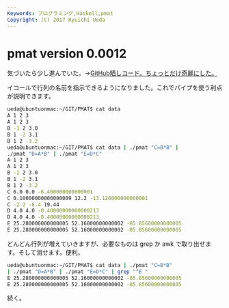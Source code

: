 ```yaml
---
Keywords: プログラミング,Haskell,pmat
Copyright: (C) 2017 Ryuichi Ueda
---
```


# pmat version 0.0012
気づいたら少し進んでいた。→<a target="_blank" href="https://github.com/ryuichiueda/PMAT/blob/658756a93c0716864bd275ac957bbeb9d9b8f608/pmat.hs" title="pmat.hs">GitHub晒しコード。ちょっとだけ奇麗にした。</a>

イコールで行列の名前を指示できるようになりました。これでパイプを使う利点が説明できます。

```bash
ueda@ubuntuonmac:~/GIT/PMAT$ cat data 
A 1 2 3
A 1 2 3
B -1 2 3.0
B 1 -2 3.1
B 1 2 -3.2
ueda@ubuntuonmac:~/GIT/PMAT$ cat data | ./pmat "C=B*B" |
./pmat "D=A*B" | ./pmat "E=D*C"
A 1 2 3
A 1 2 3
B -1 2 3.0
B 1 -2 3.1
B 1 2 -3.2
C 6.0 0.0 -6.400000000000001
C 0.10000000000000009 12.2 -13.120000000000001
C -2.2 -8.4 19.44
D 4.0 4.0 -0.40000000000000213
D 4.0 4.0 -0.40000000000000213
E 25.280000000000005 52.16000000000002 -85.85600000000005
E 25.280000000000005 52.16000000000002 -85.85600000000005
```

どんどん行列が増えていきますが、必要なものは grep か awk で取り出せます。そして消せます。便利。

```bash
ueda@ubuntuonmac:~/GIT/PMAT$ cat data | ./pmat "C=B*B" 
| ./pmat "D=A*B" | ./pmat "E=D*C" | grep "^E "
E 25.280000000000005 52.16000000000002 -85.85600000000005
E 25.280000000000005 52.16000000000002 -85.85600000000005
```

続く。
